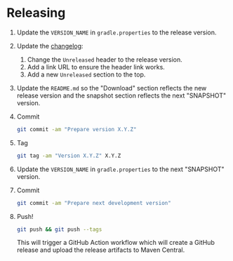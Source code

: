 # Releasing

1. Update the `VERSION_NAME` in `gradle.properties` to the release version.

2. Update the [changelog](src/docs/changes/README.md):
   1. Change the `Unreleased` header to the release version.
   2. Add a link URL to ensure the header link works.
   3. Add a new `Unreleased` section to the top.

3. Update the `README.md` so the "Download" section reflects the new release version and the
   snapshot section reflects the next "SNAPSHOT" version.

4. Commit

   ```sh
   git commit -am "Prepare version X.Y.Z"
   ```

5. Tag

   ```sh
   git tag -am "Version X.Y.Z" X.Y.Z
   ```

6. Update the `VERSION_NAME` in `gradle.properties` to the next "SNAPSHOT" version.

7. Commit

   ```sh
   git commit -am "Prepare next development version"
   ```

8. Push!

   ```sh
   git push && git push --tags
   ```

   This will trigger a GitHub Action workflow which will create a GitHub release and upload the
   release artifacts to Maven Central.
